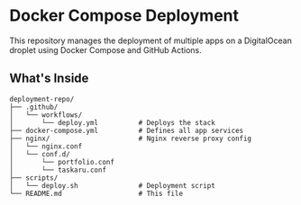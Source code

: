 # Docker Compose Deployment

This repository manages the deployment of multiple apps on a DigitalOcean droplet using Docker Compose and GitHub Actions.

## What's Inside

	deployment-repo/
	├── .github/
	│   └── workflows/
	│       └── deploy.yml          # Deploys the stack
	├── docker-compose.yml          # Defines all app services
	├── nginx/                      # Nginx reverse proxy config
	│   └── nginx.conf
	│   └── conf.d/
	│       └── portfolio.conf
	│       └── taskaru.conf
	├── scripts/
	│   └── deploy.sh               # Deployment script
	└── README.md                   # This file


